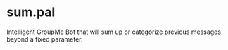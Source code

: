 # sum.pal
Intelligent GroupMe Bot that will sum up or categorize previous messages beyond a fixed parameter.
